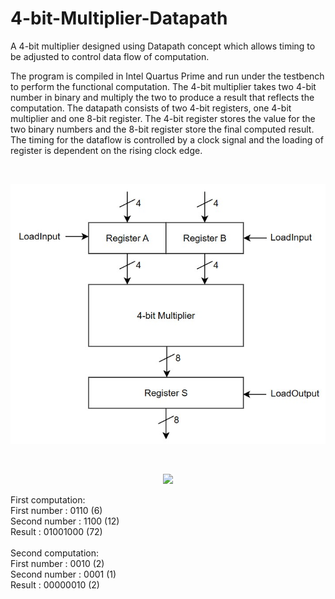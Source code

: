 # 4-bit-Multiplier-Datapath
A 4-bit multiplier designed using Datapath concept which allows timing to be adjusted to control data flow of computation.

The program is compiled in Intel Quartus Prime and run under the testbench to perform the functional computation.
The 4-bit multiplier takes two 4-bit number in binary and multiply the two to produce a result that reflects the computation.
The datapath consists of two 4-bit registers, one 4-bit multiplier and one 8-bit register.
The 4-bit register stores the value for the two binary numbers and the 8-bit register store the final computed result.
The timing for the dataflow is controlled by a clock signal and the loading of register is dependent on the rising clock edge.

<br />
<p align="center">
  <img src="https://github.com/antiwck/4-bit-Multiplier-Datapath/blob/888b7289f3dd57e0bd18e78a9959bef06a4a0b01/Sources/Datapath%20design.jpg/">
</p>
<br />
<p align="center">
  <img src="[http://some_place.com/image.png](https://github.com/antiwck/4-bit-Multiplier-Datapath/blob/888b7289f3dd57e0bd18e78a9959bef06a4a0b01/Sources/Result.jpg)"/>
</p>

First computation:<br />
First number  : 0110 (6)<br />
Second number : 1100 (12)<br />
Result        : 01001000 (72)<br />
<br />
Second computation:<br />
First number  : 0010 (2)<br />
Second number : 0001 (1)<br />
Result        : 00000010 (2)<br />
